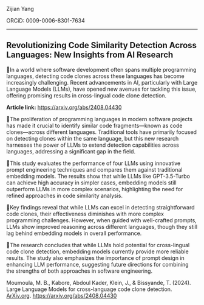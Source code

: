 Zijian Yang

ORCiD: 0009-0006-8301-7634

------

## **Revolutionizing Code Similarity Detection Across Languages: New Insights from AI Research**

📌In a world where software development often spans multiple programming languages, detecting code clones across these languages has become increasingly challenging. Recent advancements in AI, particularly with Large Language Models (LLMs), have opened new avenues for tackling this issue, offering promising results in cross-lingual code clone detection.

**Article link:** https://arxiv.org/abs/2408.04430

🔹The proliferation of programming languages in modern software projects has made it crucial to identify similar code fragments—known as code clones—across different languages. Traditional tools have primarily focused on detecting clones within the same language, but this new research harnesses the power of LLMs to extend detection capabilities across languages, addressing a significant gap in the field.

🔹This study evaluates the performance of four LLMs using innovative prompt engineering techniques and compares them against traditional embedding models. The results show that while LLMs like GPT-3.5-Turbo can achieve high accuracy in simpler cases, embedding models still outperform LLMs in more complex scenarios, highlighting the need for refined approaches in code similarity analysis.

🔹Key findings reveal that while LLMs can excel in detecting straightforward code clones, their effectiveness diminishes with more complex programming challenges. However, when guided with well-crafted prompts, LLMs show improved reasoning across different languages, though they still lag behind embedding models in overall performance.

🔹The research concludes that while LLMs hold potential for cross-lingual code clone detection, embedding models currently provide more reliable results. The study also emphasizes the importance of prompt design in enhancing LLM performance, suggesting future directions for combining the strengths of both approaches in software engineering.

Moumoula, M. B., Kabore, Abdoul Kader, Klein, J., & Bissyande, T. (2024). Large Language Models for cross-language code clone detection. [ArXiv.org](http://ArXiv.org). https://arxiv.org/abs/2408.04430
